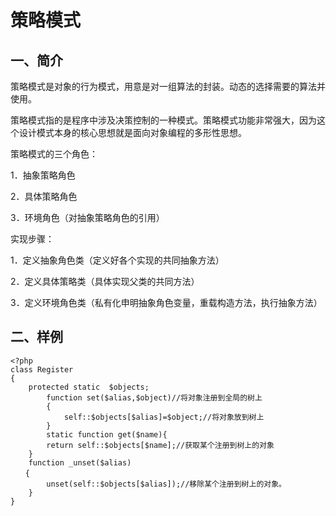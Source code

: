 策略模式
===============

## 一、简介
策略模式是对象的行为模式，用意是对一组算法的封装。动态的选择需要的算法并使用。

策略模式指的是程序中涉及决策控制的一种模式。策略模式功能非常强大，因为这个设计模式本身的核心思想就是面向对象编程的多形性思想。

策略模式的三个角色：

1．抽象策略角色

2．具体策略角色

3．环境角色（对抽象策略角色的引用）

实现步骤：

1．定义抽象角色类（定义好各个实现的共同抽象方法）

2．定义具体策略类（具体实现父类的共同方法）

3．定义环境角色类（私有化申明抽象角色变量，重载构造方法，执行抽象方法）

## 二、样例
```
<?php
class Register
{
    protected static  $objects;
        function set($alias,$object)//将对象注册到全局的树上
        {
            self::$objects[$alias]=$object;//将对象放到树上
        }
        static function get($name){
        return self::$objects[$name];//获取某个注册到树上的对象
    }
    function _unset($alias)
　　{
        unset(self::$objects[$alias]);//移除某个注册到树上的对象。
    }
}
```